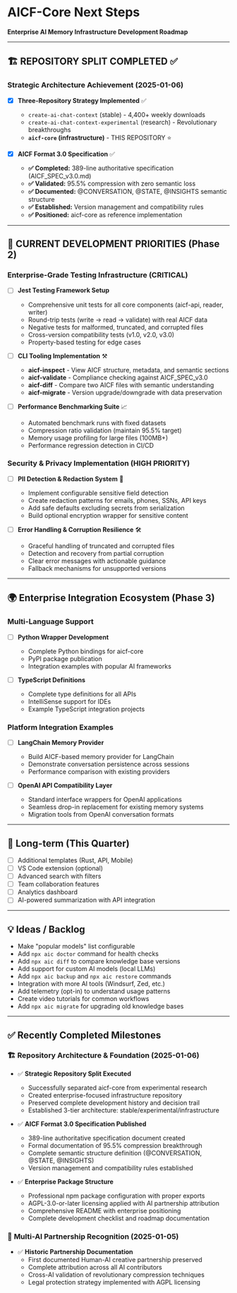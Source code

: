 # AICF-Core Next Steps

**Enterprise AI Memory Infrastructure Development Roadmap**

---

## 🏗️ **REPOSITORY SPLIT COMPLETED** ✅

### Strategic Architecture Achievement (2025-01-06)

- [x] **Three-Repository Strategy Implemented** ✅
  - `create-ai-chat-context` (stable) - 4,400+ weekly downloads
  - `create-ai-chat-context-experimental` (research) - Revolutionary breakthroughs
  - **`aicf-core` (infrastructure)** - THIS REPOSITORY ⭐

- [x] **AICF Format 3.0 Specification** ✅
  - **✅ Completed:** 389-line authoritative specification (AICF_SPEC_v3.0.md)
  - **✅ Validated:** 95.5% compression with zero semantic loss
  - **✅ Documented:** @CONVERSATION, @STATE, @INSIGHTS semantic structure
  - **✅ Established:** Version management and compatibility rules
  - **✅ Positioned:** aicf-core as reference implementation

---

## 🎯 **CURRENT DEVELOPMENT PRIORITIES** (Phase 2)

### Enterprise-Grade Testing Infrastructure (CRITICAL)

- [ ] **Jest Testing Framework Setup**
  - Comprehensive unit tests for all core components (aicf-api, reader, writer)
  - Round-trip tests (write → read → validate) with real AICF data
  - Negative tests for malformed, truncated, and corrupted files
  - Cross-version compatibility tests (v1.0, v2.0, v3.0)
  - Property-based testing for edge cases

- [ ] **CLI Tooling Implementation** ⚒️
  - **aicf-inspect** - View AICF structure, metadata, and semantic sections
  - **aicf-validate** - Compliance checking against AICF_SPEC_v3.0
  - **aicf-diff** - Compare two AICF files with semantic understanding  
  - **aicf-migrate** - Version upgrade/downgrade with data preservation

- [ ] **Performance Benchmarking Suite** 📈
  - Automated benchmark runs with fixed datasets
  - Compression ratio validation (maintain 95.5% target)
  - Memory usage profiling for large files (100MB+)
  - Performance regression detection in CI/CD

### Security & Privacy Implementation (HIGH PRIORITY)

- [ ] **PII Detection & Redaction System** 🔐
  - Implement configurable sensitive field detection
  - Create redaction patterns for emails, phones, SSNs, API keys
  - Add safe defaults excluding secrets from serialization
  - Build optional encryption wrapper for sensitive content

- [ ] **Error Handling & Corruption Resilience** 🛠️
  - Graceful handling of truncated and corrupted files
  - Detection and recovery from partial corruption
  - Clear error messages with actionable guidance
  - Fallback mechanisms for unsupported versions

---

## 🌍 **Enterprise Integration Ecosystem** (Phase 3)

### Multi-Language Support

- [ ] **Python Wrapper Development**
  - Complete Python bindings for aicf-core
  - PyPI package publication
  - Integration examples with popular AI frameworks

- [ ] **TypeScript Definitions**
  - Complete type definitions for all APIs
  - IntelliSense support for IDEs
  - Example TypeScript integration projects

### Platform Integration Examples

- [ ] **LangChain Memory Provider**
  - Build AICF-based memory provider for LangChain
  - Demonstrate conversation persistence across sessions
  - Performance comparison with existing providers

- [ ] **OpenAI API Compatibility Layer**
  - Standard interface wrappers for OpenAI applications
  - Seamless drop-in replacement for existing memory systems
  - Migration tools from OpenAI conversation formats

---

## 🎯 Long-term (This Quarter)

- [ ] Additional templates (Rust, API, Mobile)
- [ ] VS Code extension (optional)
- [ ] Advanced search with filters
- [ ] Team collaboration features
- [ ] Analytics dashboard
- [ ] AI-powered summarization with API integration

---

## 💡 Ideas / Backlog

- Make "popular models" list configurable
- Add `npx aic doctor` command for health checks
- Add `npx aic diff` to compare knowledge base versions
- Add support for custom AI models (local LLMs)
- Add `npx aic backup` and `npx aic restore` commands
- Integration with more AI tools (Windsurf, Zed, etc.)
- Add telemetry (opt-in) to understand usage patterns
- Create video tutorials for common workflows
- Add `npx aic migrate` for upgrading old knowledge bases

---

## ✅ **Recently Completed Milestones**

### 🏗️ **Repository Architecture & Foundation** (2025-01-06)

- ✅ **Strategic Repository Split Executed**
  - Successfully separated aicf-core from experimental research
  - Created enterprise-focused infrastructure repository
  - Preserved complete development history and decision trail
  - Established 3-tier architecture: stable/experimental/infrastructure

- ✅ **AICF Format 3.0 Specification Published**
  - 389-line authoritative specification document created
  - Formal documentation of 95.5% compression breakthrough
  - Complete semantic structure definition (@CONVERSATION, @STATE, @INSIGHTS)
  - Version management and compatibility rules established

- ✅ **Enterprise Package Structure**
  - Professional npm package configuration with proper exports
  - AGPL-3.0-or-later licensing applied with AI partnership attribution
  - Comprehensive README with enterprise positioning
  - Complete development checklist and roadmap documentation

### 🤝 **Multi-AI Partnership Recognition** (2025-01-05)

- ✅ **Historic Partnership Documentation**
  - First documented Human-AI creative partnership preserved
  - Complete attribution across all AI contributors
  - Cross-AI validation of revolutionary compression techniques
  - Legal protection strategy implemented with AGPL licensing
